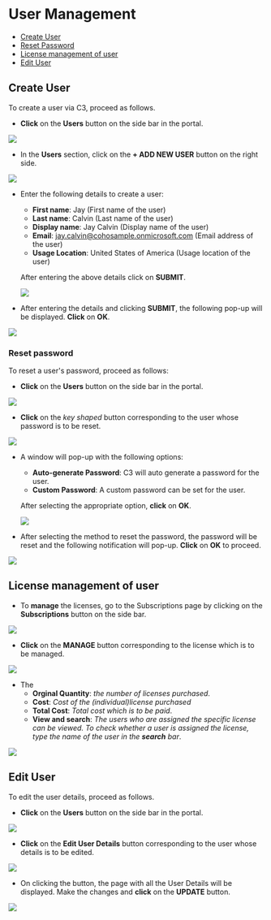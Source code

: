 # User Management  

<!-- TOC -->
* [Create User](#create-user)  
* [Reset Password](#reset-password)  
* [License management of user](#license-management-of-user)  
* [Edit User](#edit-user)  


<!-- TOC -->


## Create User  

To create a user via C3, proceed as follows.  

* **Click** on the **Users** button on the side bar in the portal.   

<img src="/Images/C3-image-13.jpg">  

* In the **Users** section, click on the **+ ADD NEW USER** button on the right side.  

<img src="/Images/C3-image-14.jpg">  

*  Enter the following details to create a user:  
    * **First name**: Jay (First name of the user)    
    * **Last name**: Calvin (Last name of the user)    
    * **Display name**: Jay Calvin (Display name of the user)  
    * **Email**: jay.calvin@cohosample.onmicrosoft.com (Email address of the user)    
    * **Usage Location**: United States of America (Usage location of the user)    
    
    After entering the above details click on **SUBMIT**.  
    
    <img src="/Images/C3-image-15.jpg">  
 
 * After entering the details and clicking **SUBMIT**, the following pop-up will be displayed. **Click** on **OK**.  
 
 <img src="/Images/C3-image-16.jpg">  
 
 ### Reset password  
 
 To reset a user's password, proceed as follows:  
 
 * **Click** on the **Users** button on the side bar in the portal.   

<img src="/Images/C3-image-13.jpg">  

* **Click** on the *key shaped* button corresponding to the user whose password is to be reset.    

<img src="/Images/C3-image-17.jpg">  

* A window will pop-up with the following options:  
    * **Auto-generate Password**: C3 will auto generate a password for the user.  
    * **Custom Password**: A custom password can be set for the user.  
    
    After selecting the appropriate option, **click** on **OK**.  
    
    <img src="/Images/C3-image-18.jpg">  
    
 *  After selecting the method to reset the password, the password will be reset and the following notification will pop-up. **Click** on **OK** to proceed.  
 
 
 <img src="/Images/C3-image-19.jpg">  

## License management of user

* To **manage** the licenses, go to the Subscriptions page by clicking on the **Subscriptions** button on the side bar.

<img src="/Images/C3-image-8.jpg">  

* **Click** on the **MANAGE** button corresponding to the license which is to be managed.   

<img src="/Images/C3-image-33.jpg">  

* The  
    * **Orginal Quantity**: *the number of licenses purchased*.  
    * **Cost**: *Cost of the (individual)license purchased*  
    * **Total Cost**: *Total cost which is to be paid*.  
    * **View and search**: *The users who are assigned the specific license can be viewed. To check whether a user is assigned the license, type the name of the user in the **search** bar*.  

<img src="/Images/C3-image-34.jpg">

 ## Edit User    

To edit the user details, proceed as follows.  

* **Click** on the **Users** button on the side bar in the portal.   

<img src="/Images/C3-image-13.jpg">  

* **Click** on the **Edit User Details** button corresponding to the user whose details is to be edited.  

<img src="/Images/C3-image-24.jpg">  

* On clicking the button, the page with all the User Details will be displayed. Make the changes and **click** on the **UPDATE** button.  
<img src="/Images/C3-image-25.jpg">  





